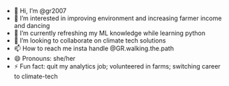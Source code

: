 - 👋 Hi, I’m @gr2007
- 👀 I’m interested in improving environment and increasing farmer income and dancing
- 🌱 I’m currently refreshing my ML knowledge while learning python
- 💞️ I’m looking to collaborate on climate tech solutions
- 📫 How to reach me insta handle @GR.walking.the.path
- 😄 Pronouns: she/her
- ⚡ Fun fact: quit my analytics job; volunteered in farms; switching career to climate-tech

<!---
gr2007/gr2007 is a ✨ special ✨ repository because its `README.md` (this file) appears on your GitHub profile.
You can click the Preview link to take a look at your changes.
--->
